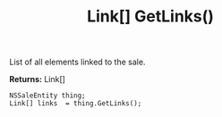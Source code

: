 ﻿---
uid: crmscript_ref_NSSaleEntity_GetLinks
title: Link[] GetLinks()
intellisense: NSSaleEntity.GetLinks
keywords: NSSaleEntity, GetLinks
so.topic: reference
---

List of all elements linked to the sale.

**Returns:** Link[]


```crmscript
NSSaleEntity thing;
Link[] links  = thing.GetLinks();
```


